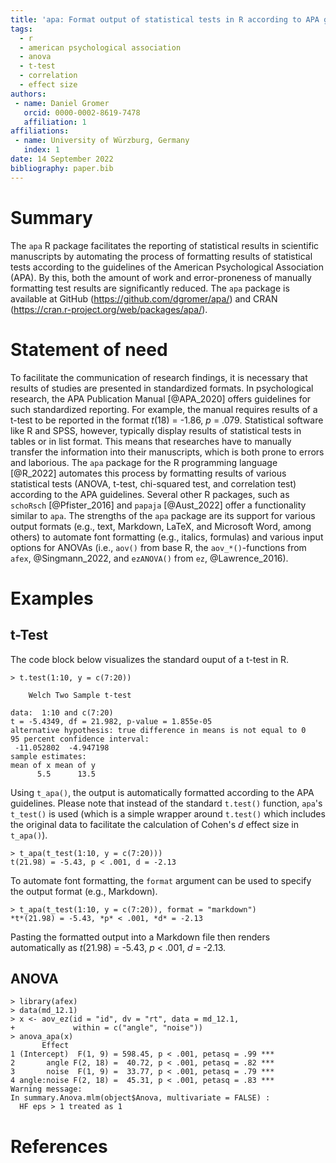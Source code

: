 ```yaml
---
title: 'apa: Format output of statistical tests in R according to APA guidelines'
tags:
  - r
  - american psychological association
  - anova
  - t-test
  - correlation
  - effect size
authors:
 - name: Daniel Gromer
   orcid: 0000-0002-8619-7478
   affiliation: 1
affiliations:
 - name: University of Würzburg, Germany
   index: 1
date: 14 September 2022
bibliography: paper.bib
---
```


# Summary

The `apa` R package facilitates the reporting of statistical results in scientific manuscripts by automating the process of formatting results of statistical tests according to the guidelines of the American Psychological Association (APA). By this, both the amount of work and error-proneness of manually formatting test results are significantly reduced. The `apa` package is available at GitHub (https://github.com/dgromer/apa/) and CRAN (https://cran.r-project.org/web/packages/apa/).

# Statement of need

To facilitate the communication of research findings, it is necessary that results of studies are presented in standardized formats. In psychological research, the APA Publication Manual [@APA_2020] offers guidelines for such standardized reporting. For example, the manual requires results of a t-test to be reported in the format *t*(18) = -1.86, *p* = .079. Statistical software like R and SPSS, however, typically display results of statistical tests in tables or in list format. This means that researches have to manually transfer the information into their manuscripts, which is both prone to errors and laborious. The `apa` package for the R programming language [@R_2022] automates this process by formatting results of various statistical tests (ANOVA, t-test, chi-squared test, and correlation test) according to the APA guidelines. Several other R packages, such as `schoRsch` [@Pfister_2016] and `papaja` [@Aust_2022] offer a functionality similar to `apa`. The strengths of the `apa` package are its support for various output formats (e.g., text, Markdown, LaTeX, and Microsoft Word, among others) to automate font formatting (e.g., italics, formulas) and various input options for ANOVAs (i.e., `aov()` from base R, the `aov_*()`-functions from `afex`, @Singmann_2022, and `ezANOVA()` from `ez`, @Lawrence_2016).

# Examples

## t-Test

The code block below visualizes the standard ouput of a t-test in R.

```
> t.test(1:10, y = c(7:20))

	Welch Two Sample t-test

data:  1:10 and c(7:20)
t = -5.4349, df = 21.982, p-value = 1.855e-05
alternative hypothesis: true difference in means is not equal to 0
95 percent confidence interval:
 -11.052802  -4.947198
sample estimates:
mean of x mean of y 
      5.5      13.5 
```

Using `t_apa()`, the output is automatically formatted according to the APA guidelines. Please note that instead of the standard `t.test()` function, `apa`'s `t_test()` is used (which is a simple wrapper around `t.test()` which includes the original data to facilitate the calculation of Cohen's *d* effect size in `t_apa()`). 

```
> t_apa(t_test(1:10, y = c(7:20)))
t(21.98) = -5.43, p < .001, d = -2.13
```

To automate font formatting, the `format` argument can be used to specify the output format (e.g., Markdown).

```
> t_apa(t_test(1:10, y = c(7:20)), format = "markdown")
*t*(21.98) = -5.43, *p* < .001, *d* = -2.13
```

Pasting the formatted output into a Markdown file then renders automatically as *t*(21.98) = -5.43, *p* < .001, *d* = -2.13.

## ANOVA

```
> library(afex)
> data(md_12.1)
> x <- aov_ez(id = "id", dv = "rt", data = md_12.1,
+             within = c("angle", "noise"))
> anova_apa(x)
       Effect                                              
1 (Intercept)  F(1, 9) = 598.45, p < .001, petasq = .99 ***
2       angle F(2, 18) =  40.72, p < .001, petasq = .82 ***
3       noise  F(1, 9) =  33.77, p < .001, petasq = .79 ***
4 angle:noise F(2, 18) =  45.31, p < .001, petasq = .83 ***
Warning message:
In summary.Anova.mlm(object$Anova, multivariate = FALSE) :
  HF eps > 1 treated as 1
```

# References
